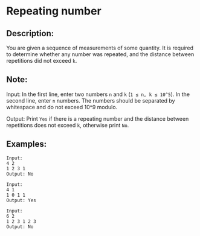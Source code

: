 # Repeating number

## Description:

You are given a sequence of measurements of some quantity. It is required to determine whether any number was repeated, and the distance between repetitions did not exceed `k`.

## Note:

Input: In the first line, enter two numbers `n` and `k` (`1 ≤ n, k ≤ 10^5`). In the second line, enter `n` numbers. The numbers should be separated by whitespace and do not exceed 10^9 modulo.

Output: Print `Yes` if there is a repeating number and the distance between repetitions does not exceed `k`, otherwise print `No`.

## Examples:

```
Input:
4 2
1 2 3 1
Output: No
```
```
Input:
4 1
1 0 1 1
Output: Yes
```
```
Input:
6 2
1 2 3 1 2 3
Output: No
```
